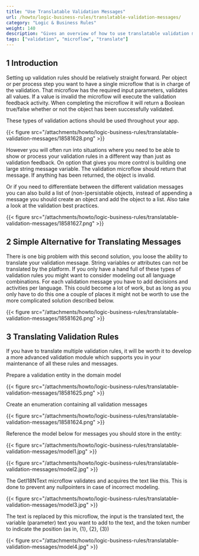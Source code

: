 ```yaml
---
title: "Use Translatable Validation Messages"
url: /howto/logic-business-rules/translatable-validation-messages/
category: "Logic & Business Rules"
weight: 140
description: "Gives an overview of how to use translatable validation messages."
tags: ["validation", "microflow", "translate"]
---
```


## 1 Introduction

Setting up validation rules should be relatively straight forward. Per object or per process step you want to have a single microflow that is in charge of the validation. That microflow has the required input parameters, validates all values. If a value is invalid the microflow will execute the validation feedback activity. When completing the microflow it will return a Boolean true/false whether or not the object has been successfully validated.

These types of validation actions should be used throughout your app. 

{{< figure src="/attachments/howto/logic-business-rules/translatable-validation-messages/18581628.png" >}}

However you will often run into situations where you need to be able to show or process your validation rules in a different way than just as validation feedback. On option that gives you more control is building one large string message variable. The validation microflow should return that message. If anything has been returned, the object is invalid.

Or if you need to differentiate between the different validation messages you can also build a list of (non-)persistable objects, instead of appending a message you should create an object and add the object to a list. Also take a look at the validation best practices.

{{< figure src="/attachments/howto/logic-business-rules/translatable-validation-messages/18581627.png" >}}

## 2 Simple Alternative for Translating Messages

There is one big problem with this second solution, you loose the ability to translate your validation message. String variables or attributes can not be translated by the platform. If you only have a hand full of these types of validation rules you might want to consider modeling out all language combinations. For each validation message you have to add decisions and activities per language. This could become a lot of work, but as long as you only have to do this one a couple of places it might not be worth to use the more complicated solution described below. 

{{< figure src="/attachments/howto/logic-business-rules/translatable-validation-messages/18581626.png" >}}

## 3 Translating Validation Rules

If you have to translate multiple validation rules, it will be worth it to develop a more advanced validation module which supports you in your maintenance of all these rules and messages.

Prepare a validation entity in the domain model

{{< figure src="/attachments/howto/logic-business-rules/translatable-validation-messages/18581625.png" >}}

Create an enumeration containing all validation messages

{{< figure src="/attachments/howto/logic-business-rules/translatable-validation-messages/18581624.png" >}}

Reference the model below for messages you should store in the entity:

{{< figure src="/attachments/howto/logic-business-rules/translatable-validation-messages/model1.jpg" >}}

{{< figure src="/attachments/howto/logic-business-rules/translatable-validation-messages/model2.jpg" >}}

The GetI18NText microflow validates and acquires the text like this. This is done to prevent any nullpointers in case of incorrect modeling.

{{< figure src="/attachments/howto/logic-business-rules/translatable-validation-messages/model3.jpg" >}}

The text is replaced by this microflow, the input is the translated text, the variable (parameter) text you want to add to the text, and the token number to indicate the position (as in, {1}, {2}, {3})

{{< figure src="/attachments/howto/logic-business-rules/translatable-validation-messages/model4.jpg" >}}
